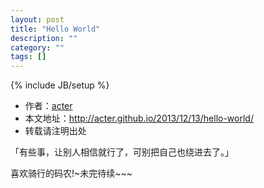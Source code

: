 ```yaml
---
layout: post
title: "Hello World"
description: ""
category: ""
tags: []
---
```

{% include JB/setup %}
* 作者：[acter](https://github.com/acter)
* 本文地址：http://acter.github.io/2013/12/13/hello-world/
* 转载请注明出处

「有些事，让别人相信就行了，可别把自己也绕进去了。」

喜欢骑行的码农!~未完待续~~~


